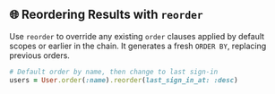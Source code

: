 ## 🌐 Reordering Results with `reorder`

Use `reorder` to override any existing `order` clauses applied by default scopes or earlier in the chain. It generates a fresh `ORDER BY`, replacing previous orders.

```ruby
# Default order by name, then change to last sign-in
users = User.order(:name).reorder(last_sign_in_at: :desc)
```